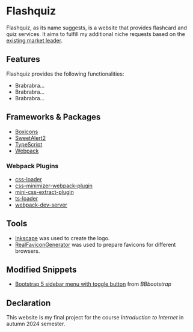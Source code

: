 # Flashquiz

Flashquiz, as its name suggests, is a website that provides flashcard and quiz services. It aims to fulfill my additional niche requests based on the [existing market leader](https://quizlet.com/).

## Features

Flashquiz provides the following functionalities:

* Brabrabra...
* Brabrabra...
* Brabrabra...

## Frameworks & Packages

* [Boxicons](https://boxicons.com/)
* [SweetAlert2](https://sweetalert2.github.io/)
* [TypeScript](https://www.typescriptlang.org/)
* [Webpack](https://webpack.js.org/)

### Webpack Plugins

* [css-loader](https://github.com/webpack-contrib/css-loader)
* [css-minimizer-webpack-plugin](https://github.com/webpack-contrib/css-minimizer-webpack-plugin)
* [mini-css-extract-plugin](https://github.com/webpack-contrib/mini-css-extract-plugin)
* [ts-loader](https://github.com/TypeStrong/ts-loader)
* [webpack-dev-server](https://github.com/webpack/webpack-dev-server)

## Tools

* [Inkscape](https://inkscape.org/) was used to create the logo.
* [RealFaviconGenerator](https://realfavicongenerator.net/) was used to prepare favicons for different browsers.

## Modified Snippets

* [Bootstrap 5 sidebar menu with toggle button](https://bbbootstrap.com/snippets/bootstrap-5-sidebar-menu-toggle-button-34132202) from *BBbootstrap*

## Declaration

This website is my final project for the course *Introduction to Internet* in autumn 2024 semester.

